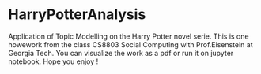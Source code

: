 # HarryPotterAnalysis
Application of Topic Modelling on the Harry Potter novel serie.
This is one howework from the class CS8803 Social Computing with Prof.Eisenstein at Georgia Tech.
You can visualize the work as a pdf or run it on jupyter notebook.
Hope you enjoy !
